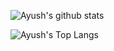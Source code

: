 <!-- ### Hi there 👋 -->

![Ayush's github stats](https://github-readme-stats.vercel.app/api?username=ayushzenith&show_icons=true&count_private=true&theme=tokyonight&include_all_commits=true)

![Ayush's Top Langs](https://github-readme-stats.vercel.app/api/top-langs/?username=ayushzenith&layout=compact&theme=tokyonight)


<!--
**ayushzenith/ayushzenith** is a ✨ _special_ ✨ repository because its `README.md` (this file) appears on your GitHub profile.

Here are some ideas to get you started:

- 🔭 I’m currently working on ...
- 🌱 I’m currently learning ...
- 👯 I’m looking to collaborate on ...
- 🤔 I’m looking for help with ...
- 💬 Ask me about ...
- 📫 How to reach me: ...
- 😄 Pronouns: ...
- ⚡ Fun fact: ...
-->
